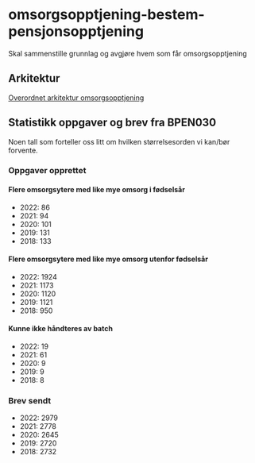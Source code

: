 # omsorgsopptjening-bestem-pensjonsopptjening
Skal sammenstille grunnlag og avgjøre hvem som får omsorgsopptjening

## Arkitektur
[Overordnet arkitektur omsorgsopptjening](https://confluence.adeo.no/x/Gl_qHg)

## Statistikk oppgaver og brev fra BPEN030
Noen tall som forteller oss litt om hvilken størrelsesorden vi kan/bør forvente.
### Oppgaver opprettet
#### Flere omsorgsytere med like mye omsorg i fødselsår
* 2022: 86
* 2021: 94
* 2020: 101
* 2019: 131
* 2018: 133

#### Flere omsorgsytere med like mye omsorg utenfor fødselsår
* 2022: 1924
* 2021: 1173
* 2020: 1120
* 2019: 1121
* 2018: 950

#### Kunne ikke håndteres av batch
* 2022: 19
* 2021: 61
* 2020: 9
* 2019: 9
* 2018: 8

### Brev sendt
* 2022: 2979
* 2021: 2778
* 2020: 2645
* 2019: 2720
* 2018: 2732

